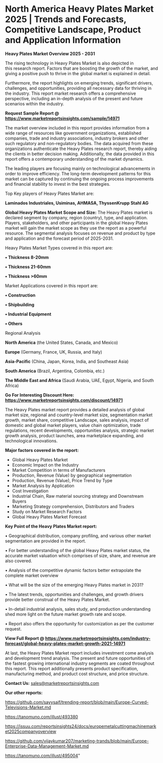 # North America Heavy Plates Market 2025 | Trends and Forecasts, Competitive Landscape, Product and Application Information

<Strong> Heavy Plates Market Overview 2025 - 2031</strong>

The rising technology in Heavy Plates Market is also depicted in this research report. Factors that are boosting the growth of the market, and giving a positive push to thrive in the global market is explained in detail.

Furthermore, the report highlights on emerging trends, significant drivers, challenges, and opportunities, providing all necessary data for thriving in the industry. This report market research offers a comprehensive perspective, including an in-depth analysis of the present and future scenarios within the industry.

<strong>Request Sample Report @ <a href=https://www.marketreportsinsights.com/sample/14971>https://www.marketreportsinsights.com/sample/14971</a></strong>

The market overview included in this report provides information from a wide range of resources like government organizations, established companies, trade and industry associations, industry brokers and other such regulatory and non-regulatory bodies. The data acquired from these organizations authenticate the Heavy Plates research report, thereby aiding the clients in better decision making. Additionally, the data provided in this report offers a contemporary understanding of the market dynamics.

The leading players are focusing mainly on technological advancements in order to improve efficiency. The long-term development patterns for this market can be captured by continuing the ongoing process improvements and financial stability to invest in the best strategies.

Top Key players of Heavy Plates Market are:

<strong>Laminados Industriales, Usiminas, AHMASA, ThyssenKrupp Stahl AG</strong>

<strong><b>Global Heavy Plates Market Scope and Size:</b></strong>
The Heavy Plates market is declared segment by company, region (country), type, and application. Players, stakeholders, and other participants in the global Heavy Plates market will gain the market scope as they use the report as a powerful resource. The segmental analysis focuses on revenue and product by type and application and the forecast period of 2025-2031.

Heavy Plates Market Types covered in this report are:

<strong>• Thickness 8-20mm

• Thickness 21-60mm

• Thickness >60mm</strong>

Market Applications covered in this report are:

<strong>• Construction

• Shipbuilding

• Industrial Equipment

• Others</strong> 

Regional Analysis

<strong>North America</strong> (the United States, Canada, and Mexico)

<strong>Europe</strong> (Germany, France, UK, Russia, and Italy)

<strong>Asia-Pacific</strong> (China, Japan, Korea, India, and Southeast Asia)

<strong>South America</strong> (Brazil, Argentina, Colombia, etc.)

<strong>The Middle East and Africa</strong> (Saudi Arabia, UAE, Egypt, Nigeria, and South Africa)

<strong>Go For Interesting Discount Here: <a href=https://www.marketreportsinsights.com/discount/14971>https://www.marketreportsinsights.com/discount/14971</a></strong>

The Heavy Plates market report provides a detailed analysis of global market size, regional and country-level market size, segmentation market growth, market share, competitive Landscape, sales analysis, impact of domestic and global market players, value chain optimization, trade regulations, recent developments, opportunities analysis, strategic market growth analysis, product launches, area marketplace expanding, and technological innovations.

<strong><b>Major factors covered in the report:</b></strong>
<ul>
  <li>Global Heavy Plates Market </li>
  <li>Economic Impact on the Industry</li>
  <li>Market Competition in terms of Manufacturers</li>
  <li>Production, Revenue (Value) by geographical segmentation</li>
  <li>Production, Revenue (Value), Price Trend by Type</li>
  <li>Market Analysis by Application</li>
  <li>Cost Investigation</li>
  <li>Industrial Chain, Raw material sourcing strategy and Downstream Buyers</li>
  <li>Marketing Strategy comprehension, Distributors and Traders</li>
  <li>Study on Market Research Factors</li>
  <li>Global Heavy Plates Market Forecast</li>
</ul>

<strong><b>Key Point of the Heavy Plates Market report:</b></strong>

• Geographical distribution, company profiling, and various other market segmentation are provided in the report.

• For better understanding of the global Heavy Plates market status, the accurate market valuation which comprises of size, share, and revenue are also covered.

• Analysis of the competitive dynamic factors better extrapolate the complete market overview

• What will be the size of the emerging Heavy Plates market in 2031?

• The latest trends, opportunities and challenges, and growth drivers provide better construal of the Heavy Plates Market.

• In-detail industrial analysis, sales study, and production understanding shed more light on the future market growth rate and scope.

• Report also offers the opportunity for customization as per the customer request.

<strong><b>View Full Report @ <a href=https://www.marketreportsinsights.com/industry-forecast/global-heavy-plates-market-growth-2021-14971>https://www.marketreportsinsights.com/industry-forecast/global-heavy-plates-market-growth-2021-14971</a></b></strong>


At last, the Heavy Plates Market report includes investment come analysis and development trend analysis. The present and future opportunities of the fastest growing international industry segments are coated throughout this report. This report additionally presents product specification, manufacturing method, and product cost structure, and price structure.

<strong>Contact Us:</strong>
sales@marketreportsinsights.com

<strong>Our other reports:</strong>

<a href=https://github.com/sayysaif/trending-report/blob/main/Europe-Curved-Televisions-Market.md>https://github.com/sayysaif/trending-report/blob/main/Europe-Curved-Televisions-Market.md</a>

<a href=https://tanomuno.com/illust/493380>https://tanomuno.com/illust/493380</a>

<a href=https://issuu.com/reportsinsights24/docs/europemetalcuttingmachinemarket2025companyoverview>https://issuu.com/reportsinsights24/docs/europemetalcuttingmachinemarket2025companyoverview</a>

<a href=https://github.com/vijaykumar207/marketing-trands/blob/main/Europe-Enterprise-Data-Management-Market.md>https://github.com/vijaykumar207/marketing-trands/blob/main/Europe-Enterprise-Data-Management-Market.md</a>

<a href=https://tanomuno.com/illust/495004>https://tanomuno.com/illust/495004</a>"
